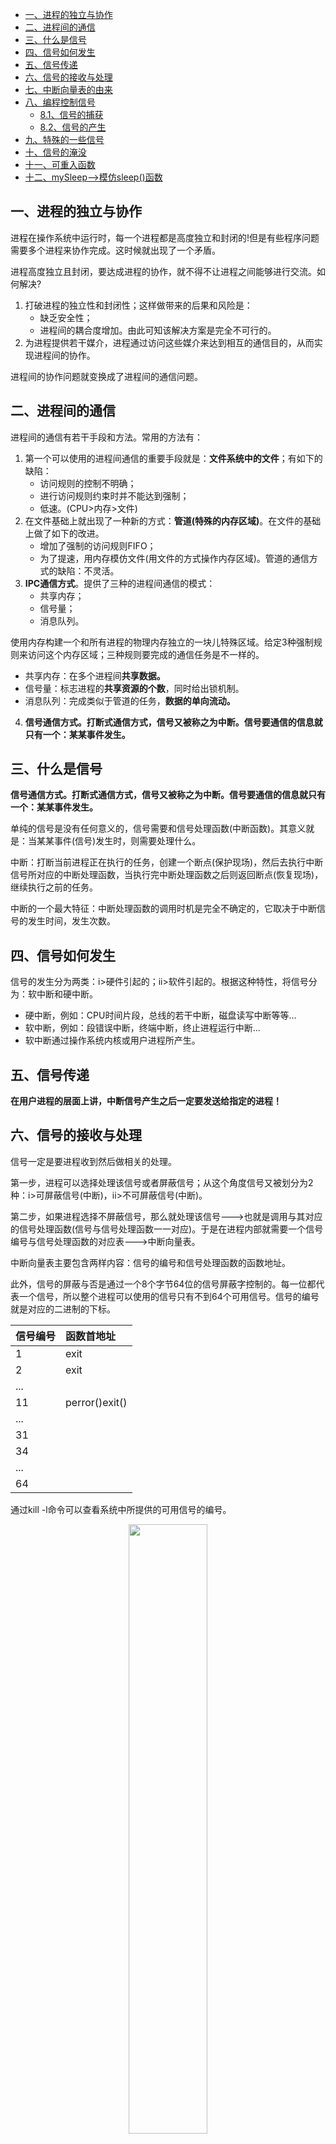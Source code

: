 - [一、进程的独立与协作](#一进程的独立与协作)
- [二、进程间的通信](#二进程间的通信)
- [三、什么是信号](#三什么是信号)
- [四、信号如何发生](#四信号如何发生)
- [五、信号传递](#五信号传递)
- [六、信号的接收与处理](#六信号的接收与处理)
- [七、中断向量表的由来](#七中断向量表的由来)
- [八、编程控制信号](#八编程控制信号)
  - [8.1、信号的捕获](#81信号的捕获)
  - [8.2、信号的产生](#82信号的产生)
- [九、特殊的一些信号](#九特殊的一些信号)
- [十、信号的淹没](#十信号的淹没)
- [十一、可重入函数](#十一可重入函数)
- [十二、mySleep-->模仿sleep()函数](#十二mysleep--模仿sleep函数)

## 一、进程的独立与协作

进程在操作系统中运行时，每一个进程都是高度独立和封闭的!但是有些程序问题需要多个进程来协作完成。这时候就出现了一个矛盾。

进程高度独立且封闭，要达成进程的协作，就不得不让进程之间能够进行交流。如何解决?

1. 打破进程的独立性和封闭性；这样做带来的后果和风险是：
   - 缺乏安全性；
   - 进程间的耦合度增加。由此可知该解决方案是完全不可行的。
2. 为进程提供若干媒介，进程通过访问这些媒介来达到相互的通信目的，从而实现进程间的协作。

进程间的协作问题就变换成了进程间的通信问题。

## 二、进程间的通信

进程间的通信有若干手段和方法。常用的方法有：

1. 第一个可以使用的进程间通信的重要手段就是：**文件系统中的文件**；有如下的缺陷：
   - 访问规则的控制不明确；
   - 进行访问规则约束时并不能达到强制；
   - 低速。(CPU>内存>文件)
2. 在文件基础上就出现了一种新的方式：**管道(特殊的内存区域)**。在文件的基础上做了如下的改进。
   - 增加了强制的访问规则FIFO；
   - 为了提速，用内存模仿文件(用文件的方式操作内存区域)。管道的通信方式的缺陷：不灵活。
3. **IPC通信方式**。提供了三种的进程间通信的模式：
   - 共享内存；
   - 信号量；
   - 消息队列。

使用内存构建一个和所有进程的物理内存独立的一块儿特殊区域。给定3种强制规则来访问这个内存区域；三种规则要完成的通信任务是不一样的。

   - 共享内存：在多个进程间**共享数据。**
   - 信号量：标志进程的**共享资源的个数**，同时给出锁机制。
   - 消息队列：完成类似于管道的任务，**数据的单向流动。**

4. **信号通信方式。打断式通信方式，信号又被称之为中断。信号要通信的信息就只有一个：某某事件发生。**

## 三、什么是信号

**信号通信方式。打断式通信方式，信号又被称之为中断。信号要通信的信息就只有一个：某某事件发生。**

单纯的信号是没有任何意义的，信号需要和信号处理函数(中断函数)。其意义就是：当某某事件(信号)发生时，则需要处理什么。

中断：打断当前进程正在执行的任务，创建一个断点(保护现场)，然后去执行中断信号所对应的中断处理函数，当执行完中断处理函数之后则返回断点(恢复现场)，继续执行之前的任务。

中断的一个最大特征：中断处理函数的调用时机是完全不确定的，它取决于中断信号的发生时间，发生次数。

## 四、信号如何发生

信号的发生分为两类：i>硬件引起的；ii>软件引起的。根据这种特性，将信号分为：软中断和硬中断。

- 硬中断，例如：CPU时间片段，总线的若干中断，磁盘读写中断等等...
- 软中断，例如：段错误中断，终端中断，终止进程运行中断...
- 软中断通过操作系统内核或用户进程所产生。

## 五、信号传递

**在用户进程的层面上讲，中断信号产生之后一定要发送给指定的进程！**

## 六、信号的接收与处理

信号一定是要进程收到然后做相关的处理。

第一步，进程可以选择处理该信号或者屏蔽信号；从这个角度信号又被划分为2种：i>可屏蔽信号(中断)，ii>不可屏蔽信号(中断)。

第二步，如果进程选择不屏蔽信号，那么就处理该信号--->也就是调用与其对应的信号处理函数(信号与信号处理函数一一对应)。于是在进程内部就需要一个信号编号与信号处理函数的对应表--->中断向量表。

中断向量表主要包含两样内容：信号的编号和信号处理函数的函数地址。

此外，信号的屏蔽与否是通过一个8个字节64位的信号屏蔽字控制的。每一位都代表一个信号，所以整个进程可以使用的信号只有不到64个可用信号。信号的编号就是对应的二进制的下标。

信号编号|函数首地址
|:--|:--|
1|exit
2|exit
...|
11|perror()exit()
...|
31|
34|
...|
64|

通过kill -l命令可以查看系统中所提供的可用信号的编号。

<div align=center><img src='https://s5.51cto.com/wyfs02/M00/87/4F/wKiom1fcAxXigQ3zAACltRc8ll4418.png-wh_500x0-wm_3-wmp_4-s_2964767214.png' width="50%" height="50%"></div>

</br>

问题：中断信号为何不设计为可扩展的？

## 七、中断向量表的由来

每一个进程都拥有属于自己的中断向量表。每一个进程都可以维护和管理自己的中断向量表。进程在被创建的一开始，就拥有一个完整的中断向量表。**一部分信号被预先定义了中断处理函数，例如信号2，其对应的就是exit(0)函数调用。其余的信号没有被预定义中断处理函数，那些预定义终端处理函数的信号对应于是一个类似于空函数的函数。**

> 问题：fork一个子进程时，子进程的中断向量表与父进程是否相同?

子进程会继承父进程的中断向量表，前提是没有调用execv函数族的功能。

如果fork得到的子进程执行了execv函数族的系统调用，则会在execv的执行中将中断向量表重建，根据操作系统内核提供的中断向量表的模板重建。

## 八、编程控制信号

编程控制信号主要做这几个方面的操作：

- 信号的捕获；
- 信号的产生；
- 信号编程的注意事项。

### 8.1、信号的捕获

就是信号到达进程时，进程能够捕获、识别信号，并执行信号对应的处理函数。其实只需要控制进程中的中断向量表即可。

信号达到时，进程立即执行对应的信号处理函数的这个调度过程是由计算机硬件控制的--中断处理芯片。所以在编程的时候，所谓的信号捕获只不过是设置对应信号编号的信号处理函数，即就是修改中断向量表。

编程中只需要使用signal()函数即可。

```cpp
#include <signal.h>
typedef void (*sighandler_t)(int);
sighandler_t signal(int signum, sighandler_t handler);
```

**第一个参数：信号的编号，第二个参数：函数指针，执行我们自己写的信号处理函数(就不执行原先系统的信号处理函数)。返回值，保存原先中断向量表的处理函数的地址。**

代码示例：

```cpp
#include<stdio.h>
#include<stdlib.h>
#include<unistd.h>
#include<signal.h>

 void catch_SIGINT(int sig){
    printf("Ctrl + C has happened, sig=%d\n", sig);  //参数就是对应传过来的信号编号
 }

int main(void){
    signal(SIGINT, catch_SIGINT);   //写信号的宏或对应信号的编号都可以。
    while(1){
        printf("Yes I am still alive. \n");
        sleep(5);
    }   
}
```

运行结果：

<div align=center><img src='https://s3.51cto.com/wyfs02/M02/87/4F/wKiom1fcDQGw3suiAABse7mUtYI316.png-wh_500x0-wm_3-wmp_4-s_694969233.png' width="50%" height="50%"></div>

### 8.2、信号的产生

通过编程的方式让一个进程产生的信号是软中断信号。信号产生一定要有一个信号被传递的目标。

信号的产生方法有多个API

函数名称|说明
|:--|:--|
kill()|int kill(pid_t pid, int sig);向pid指定的进程发送信号sig
raise()|给当前进程发送信号等价于kill(getpid(), 信号)
alarm()|定时产生一个SIGALRM信号，调用alarm方法之后，只会产生一次该信号。

```cpp
#include<stdio.h>
#include<stdlib.h>
#include<unistd.h>
#include<signal.h>

 void catch_SIGINT(int sig){
    printf("Ctrl + C has happened, sig=%d\n", sig);
 }

void catch_SIGALRM(int sig){
    printf("闹铃响了，该起床了\n");
}

int main(void){
    signal(SIGINT, catch_SIGINT);   //写信号的宏或对应信号的编号都可以。
    signal(SIGALRM, catch_SIGALRM);
    while(1){
        printf("Yes I am still alive. \n");
    //  kill(getpid(), SIGINT);
        raise(SIGINT); //这两个函数在这里等价
        alarm(2); //没有写这个的处理函数的话，按照系统的exit(0)，将退出当前进程。
        sleep(5);
    }   
}
```

**此时，将会只停留2秒往后循环进行，不在是睡眠5秒。**

**alarm()有我们自己写的信号处理函数，不然的话，2秒一到，将退出当前进程(系统处理此信号函数为：exit(0))。**

## 九、特殊的一些信号

SIGCHLD信号，该信号在子进程结束的时候产生，该信号发送给了该子进程的父进程。这是因为操作系统需要让父进程知道子进程的结束。父进程需要在此时调用wait()方法，以回应操作系统，确认已经收到子进程结束的消息

wait()方法只能在具有子进程的进程中使用，如果一个进程没有子进程，调用wait()方法会失败！

wait()方法是用于处理子进程结束状态的，同时明确告知操作系统内核已经处理了子进程的结束，从而使得操作系统能够彻底回收子进程的PCB信息。

但是，wait()方法会导致父进程阻塞停顿，如何解决？

方案：

1. **在父进程中捕获SIGCHLD信号，在信号处理函数中调用wait即可(就是当子进程结束时,接收到SIGCHLD信号时，方才调用wait(),父进程此时才阻塞)。这样既可以避免僵尸进程的产生，又可以父进程不被阻塞。**

```cpp
#include<stdio.h>
#include<stdlib.h>
#include<unistd.h>
#include<signal.h>


void catch_SIGCHLD(int sig){
    printf("one child has gone pid = [%d], %d\n", getpid(), sig);
    int ret = wait(NULL);
    if(ret < 0){ 
        perror("");
    }   
}

int main(void){
    pid_t pid;

    signal(SIGCHLD, catch_SIGCHLD);//父子进程都可以捕获该信号

    pid = fork();
    if(pid == 0){ 
        printf("This is child %d\n", getpid());
        sleep(3);
    }else if(pid > 0){ 
        while(1){
            printf("This is father %d\n", getpid());
            sleep(1);
        }
    }else{
        perror("");
    }
    return 0;
}
```

运行结果

- 没有子进程时调用wait()方法。
- wait()方法写在信号处理函数中，解决父进程的阻塞(此时不会产生僵尸进程)。

<div align=center><img src='https://s3.51cto.com/wyfs02/M02/87/4D/wKioL1fcaQDCkpp_AABPWuuGdpE742.png-wh_500x0-wm_3-wmp_4-s_854342928.png' width="50%" height="50%"></div>

子进程的结束，发送信号SIGCHLD被父进程所捕获。

## 十、信号的淹没

信号产生并发送给一个进程之后，能够提供给进程处理该信号的时间非常短，只有几个CPU时钟周期。如果在这个十分有限的时间内，进程没有明确的处理该信号，则这个信号就会立即消失。

**当某一个信号被捕获并正在执行的时候，相同的该信号就不能立即被触发，若正在处理该信号时确实有产生了该信号，则新的信号将被抛弃。**

```cpp
#include<stdio.h>
#include<stdlib.h>
#include<unistd.h>
#include<signal.h>

void catch_SIGUSR1(int sig){
    printf("This is %d signal \n", sig);
    sleep(1);
}

int main(void){
    signal(SIGUSR1, catch_SIGUSR1);
    int i = 0;
    pid_t pid;

    pid = fork();
    if(pid == 0){ 
        sleep(1);
        for(; i < 50; i++){
            kill(getppid(), SIGUSR1);
        }   
    }else{
        while(1){
            sleep(1);    
        }   
    }   
    return 0;
```

运行结果：

<div align=center><img src='https://s3.51cto.com/wyfs02/M00/87/4D/wKioL1fcbpvi7MM3AAAdYi7U2fY515.png-wh_500x0-wm_3-wmp_4-s_4056541847.png' width="50%" height="50%"></div>

</br>

50次结果的信号捕获并打印在屏幕上，信号被淹没了，所有只打印了一次。

## 十一、可重入函数

在信号面前，信号具有2种类型，可重入函数和非可重入函数。最经典的非可重入函数就是malloc();

假设程序中调用malloc()方法，当正在调用malloc()的时候发生了中断，此时就需要执行该中断对应的处理函数，巧合的是，中断处理函数中也调用了malloc()函数，此时是否有问题?

重入性：因为中断的存在，以及中断发生时机的随机性，可能出现这样的局面：某一个函数在还没有调用完成的时候，在中断处理函数中又将该函数调用一次(相当于，在该函数中把自己又调用了一次)。

**在这种情况下，某些函数因为这种局面变的不稳定和容易出错，这种函数就是不可重入的函数。**

**在这种情况下，某些函数可以适应这种局面，这种函数就是可重入函数。**

## 十二、mySleep-->模仿sleep()函数

实现代码：

```cpp
include<stdio.h>
#include<unistd.h>
#include<signal.h>
#include<stdlib.h>
#include<sys/types.h>

void catch_SIGALRM(int sig){  //捕获alarm信号的函数处理

}

void mySleep(int seconds){
    alarm(seconds);  //写上alarm信号的捕获函数,不然调用系统的exit(0)将会退出。
    pause();  //暂停
}

int main(void){
    signal(SIGALRM, catch_SIGALRM);

    while(1){
        printf("will sleep seconds by mySleep\n");
        mySleep(1);
    }   
    return 0;
}
```

运行结果：

<div align=center><img src='https://s2.51cto.com/wyfs02/M00/87/50/wKiom1fcc6Oh16k_AABeqace8y8417.png-wh_500x0-wm_3-wmp_4-s_3356219874.png' width="50%" height="50%"></div>

</br>

这个模仿sleep()函数漏洞很多的。
